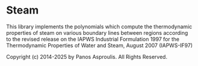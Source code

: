 # Steam

This library implements the polynomials which compute the thermodynamic
properties of steam on various boundary lines between regions according
to the revised release on the IAPWS Industrial Formulation 1997 for the
Thermodynamic Properties of Water and Steam, August 2007 (IAPWS-IF97)

Copyright (c) 2014-2025 by Panos Asproulis.
All Rights Reserved.
